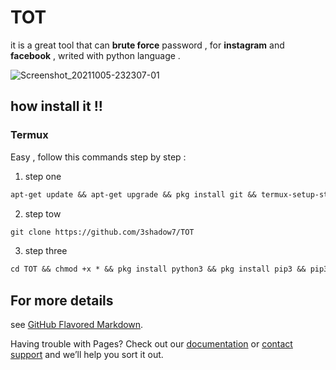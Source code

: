 # TOT
it is a great tool that can <b>brute force</b> 
password , for <b>instagram</b> and <b>facebook</b> , writed
with python language .

![Screenshot_20211005-232307-01](https://user-images.githubusercontent.com/79174609/136104759-6da54ba4-414e-422c-8504-14ee96aec636.jpeg)


## how install it !!

<h3><b> Termux </b></h3>

Easy , follow this commands step by step :
1. step one
```Markdown
apt-get update && apt-get upgrade && pkg install git && termux-setup-storage
```
2. step tow
```Markdown
git clone https://github.com/3shadow7/TOT
```
3. step three
```Markdown
cd TOT && chmod +x * && pkg install python3 && pkg install pip3 && pip3 install -r requirement.txt && termux-setup-storage && python3 tot.py
```


## For more details

see [GitHub Flavored Markdown](https://guides.github.com/features/mastering-markdown/).

Having trouble with Pages? Check out our [documentation](https://docs.github.com/categories/github-pages-basics/) or [contact support](https://support.github.com/contact) and we’ll help you sort it out.
